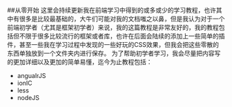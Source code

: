 ##从零开始
这里会持续更新我在前端学习中得到的或多或少的学习教程，也许其中有很多是比较最基础的，大牛们可能对我的文档嗤之以鼻，但是我认为对于一个前端初学者（尤其是框架初学者）来说，我的这篇教程是非常友好的，我的教程包括但不限于很多比较流行的框架或者库，也许在后面会陆续的添加上一些简单的插件，甚至一些我在学习过程中发现的一些好玩的CSS效果，但我会把这些零散的东西单独放到一个文件夹内进行保存。
为了帮助初学者学习，我会尽量把内容写的更加详细以及更加的简单易懂，迄今为止教程包括：
- angualrJS
- ionIC
- less
- nodeJS
